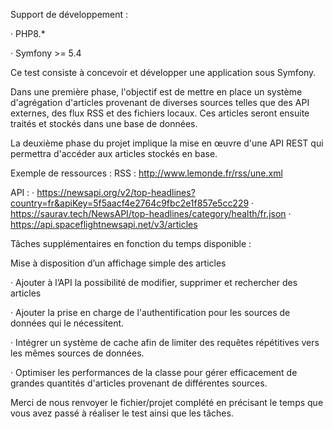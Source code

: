 Support de développement :

· PHP8.*

· Symfony >= 5.4

Ce test consiste à concevoir et développer une application sous Symfony.

Dans une première phase, l'objectif est de mettre en place un système d'agrégation d'articles provenant de diverses sources telles que des API externes, des flux RSS et des fichiers locaux. Ces articles seront ensuite traités et stockés dans une base de données.

La deuxième phase du projet implique la mise en œuvre d'une API REST qui permettra d'accéder aux articles stockés en base.

Exemple de ressources : RSS : http://www.lemonde.fr/rss/une.xml

API : · https://newsapi.org/v2/top-headlines?country=fr&apiKey=5f5aacf4e2764c9fbc2e1f857e5cc229 · https://saurav.tech/NewsAPI/top-headlines/category/health/fr.json · https://api.spaceflightnewsapi.net/v3/articles

Tâches supplémentaires en fonction du temps disponible :

Mise à disposition d’un affichage simple des articles

· Ajouter à l’API la possibilité de modifier, supprimer et rechercher des articles

· Ajouter la prise en charge de l'authentification pour les sources de données qui le nécessitent.

· Intégrer un système de cache afin de limiter des requêtes répétitives vers les mêmes sources de données.

· Optimiser les performances de la classe pour gérer efficacement de grandes quantités d'articles provenant de différentes sources.

Merci de nous renvoyer le fichier/projet complété en précisant le temps que vous avez passé à réaliser le test ainsi que les tâches. 